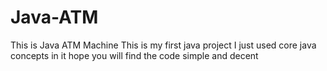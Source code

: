 # Java-ATM
This is Java ATM Machine
This is my first java project
I just used core java concepts in it
hope you will find the code simple and decent

